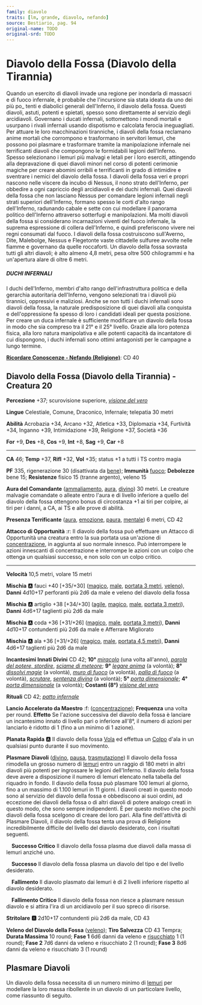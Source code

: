 ```yaml
---
family: diavolo
traits: [lm, grande, diavolo, nefando]
source: Bestiario, pag. 94
original-name: TODO
original-srd: TODO
---
```


# Diavolo della Fossa (Diavolo della Tirannia)

Quando un esercito di diavoli invade una regione per inondarla di massacri e di fuoco infernale, è probabile che l'incursione sia stata ideata da uno dei più po\_ tenti e diabolici generali dell'Inferno, il diavolo della fossa. Questi diavoli, astuti, potenti e spietati, spesso sono direttamente al servizio degli arcidiavoli. Governano i ducati infernali, sottomettono i mondi mortali e usurpano i rivali infernali usando dispotismo e calcolata ferocia ineguagliati. Per attuare le loro macchinazioni tiranniche, i diavoli della fossa reclamano anime mortali che corrompono e trasformano in servitori lemuri, che possono poi plasmare e trasformare tramite la manipolazione infernale nei terrificanti diavoli che compongono le formidabili legioni dell'Inferno. Spesso selezionano i lemuri più malvagi e letali per i loro eserciti, attingendo alla depravazione di quei diavoli minori nel corso di potenti cerimonie magiche per creare abomini orribili e terrificanti in grado di intimidire e sventrare i nemici del diavolo della fossa. I diavoli della fossa veri e propri nascono nelle viscere da incubo di Nessus, il nono strato dell'Inferno, per obbedire a ogni capriccio degli arcidiavoli e dei duchi infernali. Quei diavoli della fossa che non lasciano Nessus per comandare legioni infernali negli strati superiori dell'Inferno, formano spesso le corti d'alto rango dell'Inferno, radunando cabale e sette con cui modellare il panorama politico dell'Inferno attraverso sotterfugi e manipolazioni. Ma molti diavoli della fossa si considerano incarnazioni viventi del fuoco infernale, la suprema espressione di collera dell'Inferno, e quindi preferiscono vivere nei regni consumati dal fuoco. I diavoli della fossa costruiscono sull'Averno, Dite, Malebolge, Nessus e Flegetonte vaste cittadelle sulfuree avvolte nelle fiamme e governano da quelle roccaforti. Un diavolo della fossa sovrasta tutti gli altri diavoli; è alto almeno 4,8 metri, pesa oltre 500 chilogrammi e ha un'apertura alare di oltre 6 metri.

##### DUCHI INFERNALI

I duchi dell'Inferno, membri d'alto rango dell'infrastruttura politica e della gerarchia autoritaria dell'Inferno, vengono selezionati tra i diavoli più tirannici, oppressivi e maliziosi. Anche se non tutti i duchi infernali sono diavoli della fossa, la naturale predisposizione di quei diavoli alla conquista e dell'oppressione fa spesso di loro i candidati ideali per questa posizione. Per creare un duca infernale è sufficiente modificare un diavolo della fossa in modo che sia compreso tra il 21° e il 25° livello. Grazie alla loro potenza fisica, alla loro natura manipolativa e alle potenti capacità da incantatore di cui dispongono, i duchi infernali sono ottimi antagonisti per le campagne a lungo termine.

**[Ricordare Conoscenze - Nefando (Religione)](/azioni/ricordare-conoscenze)**: CD 40

## Diavolo della Fossa (Diavolo della Tirannia) - Creatura 20

**Percezione** +37; scurovisione superiore, *[visione del vero](/incantesimi/visione-del-vero)*

**Lingue** Celestiale, Comune, Draconico, Infernale; telepatia 30 metri

**Abilità** Acrobazia +34, Arcano +32, Atletica +33, Diplomazia +34, Furtività +34, Inganno +39, Intimidazione +39, Religione +37, Società +36

**For** +9, **Des** +8, **Cos** +9, **Int** +8, **Sag** +9, **Car** +8

***

**CA** 46; **Temp** +37, **Rifl** +32, **Vol** +35; status +1 a tutti i TS contro magia

**PF** 335, rigenerazione 30 (disattivata da [bene](/tratti/bene)); **Immunità** [fuoco](/tratti/fuoco); **Debolezze** bene 15; **Resistenze** fisico 15 (tranne argento), veleno 15

**Aura del Comandante** ([ammaliamento](/tratti/ammaliamento), [aura](/tratti/aura), [divino](/tratti/divino)) 30 metri. Le creature malvagie comandate o alleate entro l'aura e di livello inferiore a quello del diavolo della fossa ottengono bonus di circostanza +1 ai tiri per colpire, ai tiri per i danni, a CA, ai TS e alle prove di abilità.

**Presenza Terrificante** ([aura](/tratti/aura), [emozione](/tratti/emozione), [paura](/tratti/paura), [mentale](/tratti/mentale)) 6 metri, CD 42

**Attacco di Opportunità** :r:  Il diavolo della fossa può effettuare un Attacco di Opportunità una creatura entro la sua portata usa un'azione di [concentrazione](/tratti/concentrazione), in aggiunta al suo normale innesco. Può interrompere le azioni innescanti di concentrazione e interrompe le azioni con un colpo che ottenga un qualsiasi successo, e non solo con un colpo critico.

***

**Velocità** 10,5 metri, volare 15 metri

**Mischia** :a: fauci +40 \[+35/+30] ([magico](/tratti/magico), [male](/tratti/male), [portata 3 metri](/tratti/portata), [veleno](/tratti/veleno)), **Danni** 4d10+17 perforanti più 2d6 da male e veleno del diavolo della fossa

**Mischia** :a: artiglio +38 \[+34/+30] ([agile](/tratti/agile), [magico](/tratti/magico), [male](/tratti/male), [portata 3 metri](/tratti/portata)), **Danni** 4d6+17 taglienti più 2d6 da male

**Mischia** :a: coda +36 \[+31/+26] ([magico](/tratti/magico), [male](/tratti/male), [portata 3 metri](/tratti/portata)), **Danni** 4d10+17 contundenti più 2d6 da male e Afferrare Migliorato

**Mischia** :a: ala +36 \[+31/+26] ([magico](/tratti/magico), [male](/tratti/male), [portata 4,5 metri](/tratti/portata)), **Danni** 4d6+17 taglienti più 2d6 da male

**Incantesimi Innati Divini** CD 42; **10°** *[miracolo](/incantesimi/miracolo)* (una volta all'anno), *[parola del potere, stordire](/incantesimi/parola-del-potere-stordire)*, *[sciame di meteore](/incantesimi/sciame-di-meteore)*; **9°** *[legare anima](/incantesimi/legare-anima)* (a volontà); **8°** *[dissolvi magie](/incantesimi/dissolvi-magie)* (a volontà), *[muro di fuoco](/incantesimi/muro-di-fuoco)* (a volontà), *[palla di fuoco](/incantesimi/palla-di-fuoco)* (a volontà), *[scrutare](/incantesimi/scrutare)*, *[sentenza divina](/incantesimi/sentenza-divina)* (a volontà); **5°** *[porta dimensionale](/incantesimi/porta-dimensionale)*; **4°** *[porta dimensionale](/incantesimi/porta-dimensionale)* (a volontà); **Costanti (8°)** *[visione del vero](/incantesimi/visione-del-vero)*

**Rituali** CD 42; *[patto infernale](/incantesimi/rituali)*

**Lancio Accelerato da Maestro** :f: ([concentrazione](/tratti/concentrazione)); **Frequenza** una volta per round. **Effetto** Se l'azione successiva del diavolo della fossa è lanciare un incantesimo innato di livello pari o inferiore all'8°, il numero di azioni per lanciarlo è ridotto di 1 (fino a un minimo di 1 azione).

**Planata Rapida** :a: Il diavolo della fossa [Vola](/azioni/volare) ed effettua un [Colpo](/azioni/colpire) d'ala in un qualsiasi punto durante il suo movimento.

**Plasmare Diavoli** ([divino](/tratti/divino), [pausa](/tratti/pausa), [trasmutazione](/tratti/trasmutazione)) Il diavolo della fossa rimodella un grosso numero di [lemuri](/creature/lemure) entro un raggio di 180 metri in altri diavoli più potenti per ingrossare le legioni dell'Inferno. Il diavolo della fossa deve avere a disposizione il numero di lemuri elencato nella tabella del riquadro in fondo. Il diavolo della fossa può plasmare 100 lemuri al giorno, fino a un massimo di 1.100 lemuri in 11 giorni. I diavoli creati in questo modo sono al servizio del diavolo della fossa e obbediscono ai suoi ordini, ad eccezione dei diavoli della fossa o di altri diavoli di potere analogo creati in questo modo, che sono sempre indipendenti. È per questo motivo che pochi diavoli della fossa scelgono di creare dei loro pari. Alla fine dell'attività di Plasmare Diavoli, il diavolo della fossa tenta una prova di Religione incredibilmente difficile del livello del diavolo desiderato, con i risultati seguenti.

&emsp;**Successo Critico** Il diavolo della fossa plasma due diavoli dalla massa di lemuri anziché uno.

&emsp;**Successo** Il diavolo della fossa plasma un diavolo del tipo e del livello desiderato.

&emsp;**Fallimento** Il diavolo plasmato dai lemuri è di 2 livelli inferiore rispetto al diavolo desiderato.

&emsp;**Fallimento Critico** Il diavolo della fossa non riesce a plasmare nessun diavolo e si attira l'ira di un arcidiavolo per il suo spreco di risorse.

**Stritolare** **:a:** 2d10+17 contundenti più 2d6 da male, CD 43

**Veleno del Diavolo della Fossa** ([veleno](/tratti/veleno)); **Tiro Salvezza** CD 43 Tempra; **Durata Massima** 10 round; **Fase 1** 6d6 danni da veleno e [risucchiato](/condizioni/risucchiato) 1 (1 round); **Fase 2** 7d6 danni da veleno e risucchiato 2 (1 round); **Fase 3** 8d6 danni da veleno e risucchiato 3 (1 round)

## **Plasmare Diavoli**

Un diavolo della fossa necessita di un numero minimo di [lemuri](/creature/lemure) per modellare la loro massa ribollente in un diavolo di un particolare livello, come riassunto di seguito.
